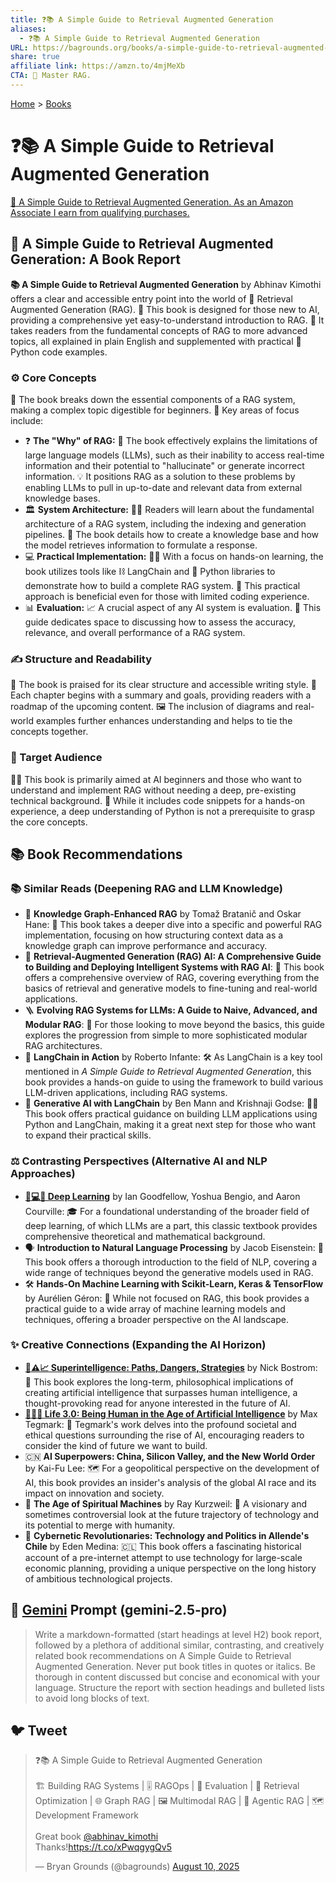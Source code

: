 ```yaml
---
title: ❓📚 A Simple Guide to Retrieval Augmented Generation
aliases:
  - ❓📚 A Simple Guide to Retrieval Augmented Generation
URL: https://bagrounds.org/books/a-simple-guide-to-retrieval-augmented-generation
share: true
affiliate link: https://amzn.to/4mjMeXb
CTA: 🤖 Master RAG.
---
```

[Home](../index.md) > [Books](./index.md)  
# ❓📚 A Simple Guide to Retrieval Augmented Generation  
[🛒 A Simple Guide to Retrieval Augmented Generation. As an Amazon Associate I earn from qualifying purchases.](https://amzn.to/4mjMeXb)  
  
## 📖 A Simple Guide to Retrieval Augmented Generation: A Book Report  
  
**📚 A Simple Guide to Retrieval Augmented Generation** by Abhinav Kimothi offers a clear and accessible entry point into the world of 🤖 Retrieval Augmented Generation (RAG). 📖 This book is designed for those new to AI, providing a comprehensive yet easy-to-understand introduction to RAG. 🚀 It takes readers from the fundamental concepts of RAG to more advanced topics, all explained in plain English and supplemented with practical 🐍 Python code examples.  
  
### ⚙️ Core Concepts  
  
📖 The book breaks down the essential components of a RAG system, making a complex topic digestible for beginners. 🔑 Key areas of focus include:  
  
* ❓ **The "Why" of RAG:** 📖 The book effectively explains the limitations of large language models (LLMs), such as their inability to access real-time information and their potential to "hallucinate" or generate incorrect information. 💡 It positions RAG as a solution to these problems by enabling LLMs to pull in up-to-date and relevant data from external knowledge bases.  
* 🏛️ **System Architecture:** 🧑‍🎓 Readers will learn about the fundamental architecture of a RAG system, including the indexing and generation pipelines. 🧱 The book details how to create a knowledge base and how the model retrieves information to formulate a response.  
* 💻 **Practical Implementation:** 🧑‍💻 With a focus on hands-on learning, the book utilizes tools like ⛓️ LangChain and 🐍 Python libraries to demonstrate how to build a complete RAG system. 👐 This practical approach is beneficial even for those with limited coding experience.  
* 📊 **Evaluation:** 📈 A crucial aspect of any AI system is evaluation. 🔎 This guide dedicates space to discussing how to assess the accuracy, relevance, and overall performance of a RAG system.  
  
### ✍️ Structure and Readability  
  
📖 The book is praised for its clear structure and accessible writing style. 📝 Each chapter begins with a summary and goals, providing readers with a roadmap of the upcoming content. 🖼️ The inclusion of diagrams and real-world examples further enhances understanding and helps to tie the concepts together.  
  
### 🎯 Target Audience  
  
👨‍🎓 This book is primarily aimed at AI beginners and those who want to understand and implement RAG without needing a deep, pre-existing technical background. 🐍 While it includes code snippets for a hands-on experience, a deep understanding of Python is not a prerequisite to grasp the core concepts.  
  
## 📚 Book Recommendations  
  
### 📚 Similar Reads (Deepening RAG and LLM Knowledge)  
  
* 🧠 **Knowledge Graph-Enhanced RAG** by Tomaž Bratanič and Oskar Hane: 🌳 This book takes a deeper dive into a specific and powerful RAG implementation, focusing on how structuring context data as a knowledge graph can improve performance and accuracy.  
* 🤖 **Retrieval-Augmented Generation (RAG) AI: A Comprehensive Guide to Building and Deploying Intelligent Systems with RAG AI**: 📖 This book offers a comprehensive overview of RAG, covering everything from the basics of retrieval and generative models to fine-tuning and real-world applications.  
* 🪜 **Evolving RAG Systems for LLMs: A Guide to Naive, Advanced, and Modular RAG**: 🚀 For those looking to move beyond the basics, this guide explores the progression from simple to more sophisticated modular RAG architectures.  
* 🔗 **LangChain in Action** by Roberto Infante: 🛠️ As LangChain is a key tool mentioned in *A Simple Guide to Retrieval Augmented Generation*, this book provides a hands-on guide to using the framework to build various LLM-driven applications, including RAG systems.  
* 🐍 **Generative AI with LangChain** by Ben Mann and Krishnaji Godse: 🧑‍💻 This book offers practical guidance on building LLM applications using Python and LangChain, making it a great next step for those who want to expand their practical skills.  
  
### ⚖️ Contrasting Perspectives (Alternative AI and NLP Approaches)  
  
* **[🧠💻🤖 Deep Learning](./deep-learning.md)** by Ian Goodfellow, Yoshua Bengio, and Aaron Courville: 🎓 For a foundational understanding of the broader field of deep learning, of which LLMs are a part, this classic textbook provides comprehensive theoretical and mathematical background.  
* 🗣️ **Introduction to Natural Language Processing** by Jacob Eisenstein: 📖 This book offers a thorough introduction to the field of NLP, covering a wide range of techniques beyond the generative models used in RAG.  
* 🛠️ **Hands-On Machine Learning with Scikit-Learn, Keras & TensorFlow** by Aurélien Géron: 🤖 While not focused on RAG, this book provides a practical guide to a wide array of machine learning models and techniques, offering a broader perspective on the AI landscape.  
  
### ✨ Creative Connections (Expanding the AI Horizon)  
  
* **[🤖⚠️📈 Superintelligence: Paths, Dangers, Strategies](./superintelligence-paths-dangers-strategies.md)** by Nick Bostrom: 🤖 This book explores the long-term, philosophical implications of creating artificial intelligence that surpasses human intelligence, a thought-provoking read for anyone interested in the future of AI.  
* **[🧬👥💾 Life 3.0: Being Human in the Age of Artificial Intelligence](./life-3-0.md)** by Max Tegmark: 🤖 Tegmark's work delves into the profound societal and ethical questions surrounding the rise of AI, encouraging readers to consider the kind of future we want to build.  
* 🇨🇳 **AI Superpowers: China, Silicon Valley, and the New World Order** by Kai-Fu Lee: 🗺️ For a geopolitical perspective on the development of AI, this book provides an insider's analysis of the global AI race and its impact on innovation and society.  
* 🔮 **The Age of Spiritual Machines** by Ray Kurzweil: 🚀 A visionary and sometimes controversial look at the future trajectory of technology and its potential to merge with humanity.  
* 🤖 **Cybernetic Revolutionaries: Technology and Politics in Allende's Chile** by Eden Medina: 🇨🇱 This book offers a fascinating historical account of a pre-internet attempt to use technology for large-scale economic planning, providing a unique perspective on the long history of ambitious technological projects.  
  
## 💬 [Gemini](../software/gemini.md) Prompt (gemini-2.5-pro)  
> Write a markdown-formatted (start headings at level H2) book report, followed by a plethora of additional similar, contrasting, and creatively related book recommendations on A Simple Guide to Retrieval Augmented Generation. Never put book titles in quotes or italics. Be thorough in content discussed but concise and economical with your language. Structure the report with section headings and bulleted lists to avoid long blocks of text.  
  
## 🐦 Tweet  
<blockquote class="twitter-tweet" data-theme="dark"><p lang="en" dir="ltr">❓📚 A Simple Guide to Retrieval Augmented Generation<br><br>🏗️ Building RAG Systems | 🎚️ RAGOps | 📏 Evaluation | 🚛 Retrieval Optimization | 🌐 Graph RAG | 🖼️ Multimodal RAG | 🤖 Agentic RAG | 🗺️ Development Framework<br><br>Great book <a href="https://twitter.com/abhinav_kimothi?ref_src=twsrc%5Etfw">@abhinav_kimothi</a><br>Thanks!<a href="https://t.co/xPwqgygQv5">https://t.co/xPwqgygQv5</a></p>&mdash; Bryan Grounds (@bagrounds) <a href="https://twitter.com/bagrounds/status/1954672773164572875?ref_src=twsrc%5Etfw">August 10, 2025</a></blockquote> <script async src="https://platform.twitter.com/widgets.js" charset="utf-8"></script>
